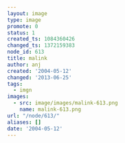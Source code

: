 ```yaml
---
layout: image
type: image
promote: 0
status: 1
created_ts: 1084360426
changed_ts: 1372159383
node_id: 613
title: malink
author: anj
created: '2004-05-12'
changed: '2013-06-25'
tags:
  - imgn
images:
  - src: image/images/malink-613.png
    name: malink-613.png
url: "/node/613/"
aliases: []
date: '2004-05-12'
---
```


